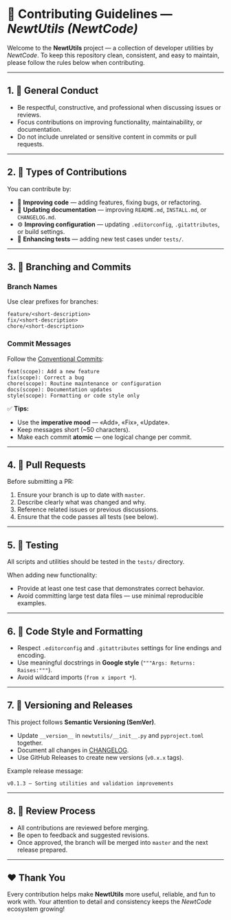 # 🤝 Contributing Guidelines — *NewtUtils (NewtCode)*

Welcome to the **NewtUtils** project — a collection of developer utilities by *NewtCode*.
To keep this repository clean, consistent, and easy to maintain, please follow the rules below when contributing.

---

## 1. 💬 General Conduct

* Be respectful, constructive, and professional when discussing issues or reviews.
* Focus contributions on improving functionality, maintainability, or documentation.
* Do not include unrelated or sensitive content in commits or pull requests.

---

## 2. 🧩 Types of Contributions

You can contribute by:

* 🧠 **Improving code** — adding features, fixing bugs, or refactoring.
* 📝 **Updating documentation** — improving `README.md`, `INSTALL.md`, or `CHANGELOG.md`.
* ⚙️ **Improving configuration** — updating `.editorconfig`, `.gitattributes`, or build settings.
* 🧪 **Enhancing tests** — adding new test cases under `tests/`.

---

## 3. 🌿 Branching and Commits

### Branch Names

Use clear prefixes for branches:

```
feature/<short-description>
fix/<short-description>
chore/<short-description>
```

### Commit Messages

Follow the [Conventional Commits](https://www.conventionalcommits.org/en/v1.0.0/):

```
feat(scope): Add a new feature
fix(scope): Correct a bug
chore(scope): Routine maintenance or configuration
docs(scope): Documentation updates
style(scope): Formatting or code style only
```

✅ **Tips:**

* Use the **imperative mood** — «Add», «Fix», «Update».
* Keep messages short (~50 characters).
* Make each commit **atomic** — one logical change per commit.

---

## 4. 🔄 Pull Requests

Before submitting a PR:

1. Ensure your branch is up to date with `master`.
2. Describe clearly what was changed and why.
3. Reference related issues or previous discussions.
4. Ensure that the code passes all tests (see below).

---

## 5. 🧪 Testing

All scripts and utilities should be tested in the `tests/` directory.

When adding new functionality:

* Provide at least one test case that demonstrates correct behavior.
* Avoid committing large test data files — use minimal reproducible examples.

---

## 6. 🧰 Code Style and Formatting

* Respect `.editorconfig` and `.gitattributes` settings for line endings and encoding.
* Use meaningful docstrings in **Google style** (`"""Args: Returns: Raises:"""`).
* Avoid wildcard imports (`from x import *`).

---

## 7. 🚀 Versioning and Releases

This project follows **Semantic Versioning (SemVer)**.

* Update `__version__` in `newtutils/__init__.py` and `pyproject.toml` together.
* Document all changes in [CHANGELOG](CHANGELOG.md).
* Use GitHub Releases to create new versions (`v0.x.x` tags).

Example release message:

```
v0.1.3 — Sorting utilities and validation improvements
```

---

## 8. 🧾 Review Process

* All contributions are reviewed before merging.
* Be open to feedback and suggested revisions.
* Once approved, the branch will be merged into `master` and the next release prepared.

---

## ❤️ Thank You

Every contribution helps make **NewtUtils** more useful, reliable, and fun to work with.
Your attention to detail and consistency keeps the *NewtCode* ecosystem growing!
